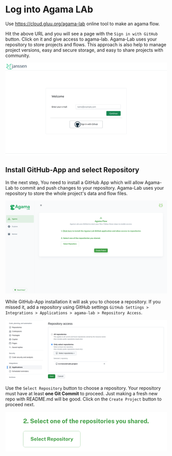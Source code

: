 # Log into Agama LAb

Use https://cloud.gluu.org/agama-lab online tool to make an agama flow.

Hit the above URL and you will see a page with the `Sign in with GitHub` button. Click on it and give access to agama-lab. Agama-Lab uses your repository to store projects and flows. This approach is also help to manage project versions, easy and secure storage, and easy to share projects with community.

![agama-4](./assets/agama-4.png)

## Install GitHub-App and select Repository

In the next step, You need to install a GitHub App which will allow Agama-Lab to commit and push changes to your repository. Agama-Lab uses your repository to store the whole project's data and flow files.

![agama-5](./assets/agama-5.png)

While GitHub-App installation it will ask you to choose a repository. If you missed it, add a repository using GitHub settings `GitHub Settings > Integrations > Applications > agama-lab > Repository Access`.

![agama-6](./assets/agama-6.png)

Use the `Select Repository` button to choose a repository. Your repository must have at least **one Git Commit** to proceed. Just making a fresh new repo with README.md will be good. Click on the `Create Project` button to proceed next.

![agama-7](./assets/agama-7.png)

